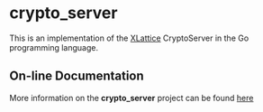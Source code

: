 crypto_server
=============

This is an implementation of the [XLattice](http://www.xlattice.org)
CryptoServer in the Go programming language.


## On-line Documentation

More information on the **crypto_server** project can be found [here](https://jddixon.github.io/crypto_server)
